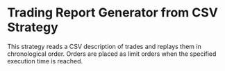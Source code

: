 # Trading Report Generator from CSV Strategy

This strategy reads a CSV description of trades and replays them in chronological order. Orders are placed as limit orders when the specified execution time is reached.
